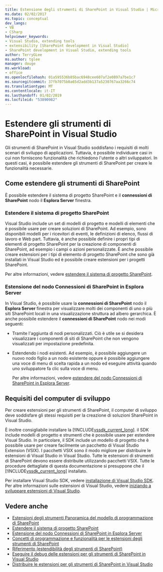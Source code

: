 ```yaml
---
title: Estensione degli strumenti di SharePoint in Visual Studio | Microsoft Docs
ms.date: 02/02/2017
ms.topic: conceptual
dev_langs:
- VB
- CSharp
helpviewer_keywords:
- Visual Studio, extending tools
- extensibility [SharePoint development in Visual Studio]
- SharePoint development in Visual Studio, extending tools
author: TerryGLee
ms.author: tglee
manager: douge
ms.workload:
- office
ms.openlocfilehash: 01a595536b85bac6948cee607af2e0897a7be1c7
ms.sourcegitcommit: 37fb7075b0a65d2add3b137a5230767aa3266c74
ms.translationtype: MT
ms.contentlocale: it-IT
ms.lasthandoff: 01/02/2019
ms.locfileid: "53890982"
---
```

# <a name="extend-the-sharepoint-tools-in-visual-studio"></a>Estendere gli strumenti di SharePoint in Visual Studio
  Gli strumenti di SharePoint in Visual Studio soddisfano i requisiti di molti scenari di sviluppo di applicazioni. Tuttavia, è possibile individuare casi in cui non forniscono funzionalità che richiedono l'utente o altri sviluppatori. In questi casi, è possibile estendere gli strumenti di SharePoint per creare le funzionalità necessarie.

## <a name="how-to-extend-the-sharepoint-tools"></a>Come estendere gli strumenti di SharePoint
 È possibile estendere il sistema di progetto SharePoint e il **connessioni di SharePoint** nodo il **Esplora Server** finestra.

### <a name="extend-the-sharepoint-project-system"></a>Estendere il sistema di progetto SharePoint
 Visual Studio include un set di modelli di progetto e modelli di elementi che è possibile usare per creare soluzioni di SharePoint. Ad esempio, sono disponibili modelli per i ricevitori di eventi, le definizioni di elenco, flussi di lavoro e Web part. Tuttavia, è anche possibile definire i propri tipi di elementi di progetto SharePoint per la creazione di componenti di SharePoint, ad esempio i campi o azioni personalizzate. È anche possibile creare estensioni per i tipi di elemento di progetto SharePoint che sono già installati in Visual Studio ed è possibile creare estensioni per i progetti SharePoint.

 Per altre informazioni, vedere [estendere il sistema di progetto SharePoint](../sharepoint/extending-the-sharepoint-project-system.md).

### <a name="extend-the-sharepoint-connections-node-in-server-explorer"></a>Estensione del nodo Connessioni di SharePoint in Esplora Server
 In Visual Studio, è possibile usare la **connessioni di SharePoint** nodo il **Esplora Server** finestra per visualizzare molti dei componenti di uno o più siti SharePoint locali in una visualizzazione struttura ad albero gerarchica. È anche possibile estendere il **connessioni di SharePoint** nodo nei modi seguenti:

- Tramite l'aggiunta di nodi personalizzati. Ciò è utile se si desidera visualizzare i componenti di siti di SharePoint che non vengono visualizzati per impostazione predefinita.

- Estendendo i nodi esistenti. Ad esempio, è possibile aggiungere un nuovo nodo figlio a un nodo esistente oppure è possibile aggiungere una voce di menu di scelta rapida a un nodo ed eseguire attività quando uno sviluppatore fa clic sulla voce di menu.

  Per altre informazioni, vedere [estendere del nodo Connessioni di SharePoint in Esplora Server](../sharepoint/extending-the-sharepoint-connections-node-in-server-explorer.md).

## <a name="development-computer-requirements"></a>Requisiti del computer di sviluppo
 Per creare estensioni per gli strumenti di SharePoint, il computer di sviluppo deve soddisfare gli stessi requisiti per la creazione di soluzioni SharePoint in Visual Studio.

 È inoltre consigliabile installare la [!INCLUDE[vssdk_current_long](../sharepoint/includes/vssdk-current-long-md.md)]. il SDK include modelli di progetto e strumenti che è possibile usare per estendere Visual Studio. In particolare, il SDK include un modello di progetto che è possibile usare per creare facilmente un pacchetto di Visual Studio Extension (VSIX). I pacchetti VSIX sono il modo migliore per distribuire le estensioni di Visual Studio in Visual Studio. Tutte le estensioni di strumenti di SharePoint devono essere distribuite utilizzando pacchetti VSIX. Tutte le procedure dettagliate di questa documentazione si presuppone che il [!INCLUDE[vssdk_current_long](../sharepoint/includes/vssdk-current-long-md.md)] installato.

 Per installare Visual Studio SDK, vedere [installazione di Visual Studio SDK](../extensibility/installing-the-visual-studio-sdk.md). Per altre informazioni sulle estensioni di Visual Studio, vedere [iniziando a sviluppare estensioni di Visual Studio](../extensibility/starting-to-develop-visual-studio-extensions.md).

## <a name="see-also"></a>Vedere anche

- [Estensioni degli strumenti Panoramica del modello di programmazione di SharePoint](../sharepoint/overview-of-the-programming-model-of-sharepoint-tools-extensions.md)
- [Estendere il sistema di progetto SharePoint](../sharepoint/extending-the-sharepoint-project-system.md)
- [Estensione del nodo Connessioni di SharePoint in Esplora Server](../sharepoint/extending-the-sharepoint-connections-node-in-server-explorer.md)
- [Concetti di programmazione e funzionalità per le estensioni degli strumenti di SharePoint](../sharepoint/programming-concepts-and-features-for-sharepoint-tools-extensions.md)
- [Riferimento &#40;estendibilità degli strumenti di SharePoint&#41;](../sharepoint/reference-sharepoint-tools-extensibility.md)
- [Eseguire il debug delle estensioni per gli strumenti di SharePoint in Visual Studio](../sharepoint/debugging-extensions-for-the-sharepoint-tools-in-visual-studio.md)
- [Distribuire le estensioni per gli strumenti di SharePoint in Visual Studio](../sharepoint/deploying-extensions-for-the-sharepoint-tools-in-visual-studio.md)